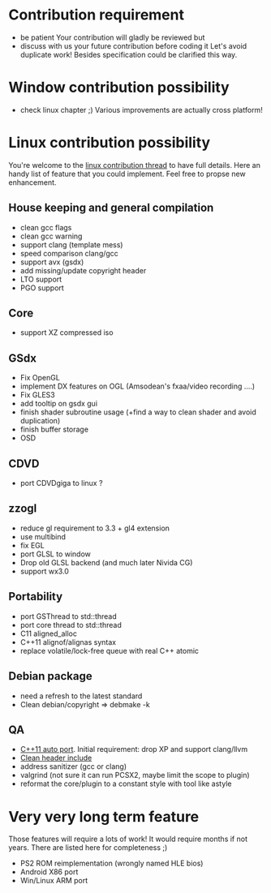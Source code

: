 # Contribution requirement
* be patient
    Your contribution will gladly be reviewed but 
* discuss with us your future contribution before coding it
    Let's avoid duplicate work! Besides specification could be clarified this way.


# Window contribution possibility
* check linux chapter ;) Various improvements are actually cross platform!

# Linux contribution possibility

You're welcome to the [linux contribution thread](http://forums.pcsx2.net/Thread-Areas-of-interest-for-new-linux-developers) to have full details. Here an handy list of feature that you could implement. Feel free to propse new enhancement.

## House keeping and general compilation
* clean gcc flags
* clean gcc warning
* support clang (template mess)
* speed comparison clang/gcc
* support avx (gsdx)
* add missing/update copyright header 
* LTO support
* PGO support

## Core
* support XZ compressed iso

## GSdx
* Fix OpenGL
* implement DX features on OGL (Amsodean's fxaa/video recording ....)
* Fix GLES3 
* add tooltip on gsdx gui
* finish shader subroutine usage (+find a way to clean shader and avoid duplication)
* finish buffer storage
* OSD

## CDVD
* port CDVDgiga to linux ?

## zzogl
* reduce gl requirement to 3.3 + gl4 extension
* use multibind
* fix EGL
* port GLSL to window
* Drop old GLSL backend (and much later Nivida CG)
* support wx3.0

## Portability
* port GSThread to std::thread
* port core thread to std::thread
* C11 aligned_alloc
* C++11 alignof/alignas syntax
* replace volatile/lock-free queue with real C++ atomic

## Debian package
* need a refresh to the latest standard
* Clean debian/copyright => debmake -k


## QA
* [C++11 auto port](http://clang.llvm.org/extra/clang-modernize.html). Initial requirement: drop XP and support clang/llvm
* [Clean header include](https://code.google.com/p/include-what-you-use/) 
* address sanitizer (gcc or clang)
* valgrind (not sure it can run PCSX2, maybe limit the scope to plugin)
* reformat the core/plugin to a constant style with tool like astyle

# Very very long term feature
Those features will require a lots of work! It would require months if not years. There are listed here for completeness ;)
* PS2 ROM reimplementation (wrongly named HLE bios)
* Android X86 port
* Win/Linux ARM port
